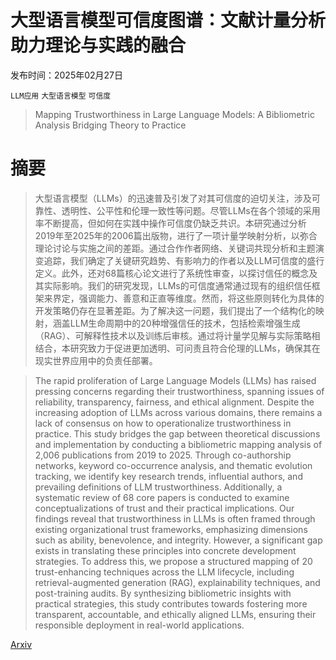 # 大型语言模型可信度图谱：文献计量分析助力理论与实践的融合

发布时间：2025年02月27日

`LLM应用` `大型语言模型` `可信度`

> Mapping Trustworthiness in Large Language Models: A Bibliometric Analysis Bridging Theory to Practice

# 摘要

> 大型语言模型（LLMs）的迅速普及引发了对其可信度的迫切关注，涉及可靠性、透明性、公平性和伦理一致性等问题。尽管LLMs在各个领域的采用率不断提高，但如何在实践中操作可信度仍缺乏共识。本研究通过分析2019年至2025年的2006篇出版物，进行了一项计量学映射分析，以弥合理论讨论与实施之间的差距。通过合作作者网络、关键词共现分析和主题演变追踪，我们确定了关键研究趋势、有影响力的作者以及LLM可信度的盛行定义。此外，还对68篇核心论文进行了系统性审查，以探讨信任的概念及其实际影响。我们的研究发现，LLMs的可信度通常通过现有的组织信任框架来界定，强调能力、善意和正直等维度。然而，将这些原则转化为具体的开发策略仍存在显著差距。为了解决这一问题，我们提出了一个结构化的映射，涵盖LLM生命周期中的20种增强信任的技术，包括检索增强生成（RAG）、可解释性技术以及训练后审核。通过将计量学见解与实际策略相结合，本研究致力于促进更加透明、可问责且符合伦理的LLMs，确保其在现实世界应用中的负责任部署。

> The rapid proliferation of Large Language Models (LLMs) has raised pressing concerns regarding their trustworthiness, spanning issues of reliability, transparency, fairness, and ethical alignment. Despite the increasing adoption of LLMs across various domains, there remains a lack of consensus on how to operationalize trustworthiness in practice. This study bridges the gap between theoretical discussions and implementation by conducting a bibliometric mapping analysis of 2,006 publications from 2019 to 2025. Through co-authorship networks, keyword co-occurrence analysis, and thematic evolution tracking, we identify key research trends, influential authors, and prevailing definitions of LLM trustworthiness. Additionally, a systematic review of 68 core papers is conducted to examine conceptualizations of trust and their practical implications. Our findings reveal that trustworthiness in LLMs is often framed through existing organizational trust frameworks, emphasizing dimensions such as ability, benevolence, and integrity. However, a significant gap exists in translating these principles into concrete development strategies. To address this, we propose a structured mapping of 20 trust-enhancing techniques across the LLM lifecycle, including retrieval-augmented generation (RAG), explainability techniques, and post-training audits. By synthesizing bibliometric insights with practical strategies, this study contributes towards fostering more transparent, accountable, and ethically aligned LLMs, ensuring their responsible deployment in real-world applications.

[Arxiv](https://arxiv.org/abs/2503.04785)